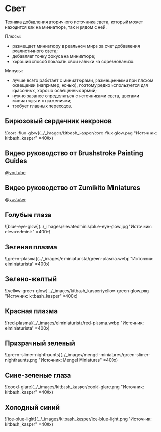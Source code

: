 # Свет

Техника добавления вторичного источника света, который может находится как на миниатюре, так и рядом с ней.

Плюсы:

- размещает миниатюру в реальном мире за счет добавления реалистичного света;
- добавляет точку фокуса на миниатюре;
- хороший способ показать свои навыки на соревнованиях.

Минусы:

- лучше всего работает с миниатюрами, размещенными при плохом освещении (например, ночью), поэтому редко используется для красочных, хорошо освещенных армий;
- нужно заранее определиться с источниками света, цветами миниатюры и отражениями;
- требует плавных переходов.

## Бирюзовый сердечник некронов

![core-flux-glow](../_images/kitbash_kasper/core-flux-glow.png "Источник: kitbash_kasper" =400x)

## Видео руководство от Brushstroke Painting Guides

@[youtube](https://youtu.be/N9anFZQ9ALE?si=PPji3yx3nVBvB8Rd)

## Видео руководство от Zumikito Miniatures

@[youtube](https://youtu.be/lGxjc7cdwms?si=IOR0gDhHV-pQ1Cl-)

## Голубые глаза

![blue-eye-glow](../_images/elevatedminis/blue-eye-glow.jpg "Источник: elevatedminis" =400x)

## Зеленая плазма

![green-plasma](../_images/elminiaturista/green-plasma.webp "Источник: elminiaturista" =400x)

## Зелено-желтый

![yellow-green-glow](../_images/kitbash_kasper/yellow-green-glow.png "Источник: kitbash_kasper" =400x)

## Красная плазма

![red-plasma](../_images/elminiaturista/red-plasma.webp "Источник: elminiaturista" =400x)

## Призрачный зеленый

![green-slimer-nighthaunts](../_images/mengel-miniatures/green-slimer-nighthaunts.png "Источник: Mengel Miniatures" =400x)

## Сине-зеленые глаза

![coold-glare](../_images/kitbash_kasper/coold-glare.png "Источник: kitbash_kasper" =400x)

## Холодный синий

![ice-blue-light](../_images/kitbash_kasper/ice-blue-light.png "Источник: kitbash_kasper" =400x)
